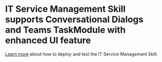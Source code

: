 # IT Service Management Skill supports Conversational Dialogs and Teams TaskModule with enhanced UI feature

[Learn more](https://aka.ms/bfexperimentalskills) about how to deploy and test the IT Service Management Skill.
